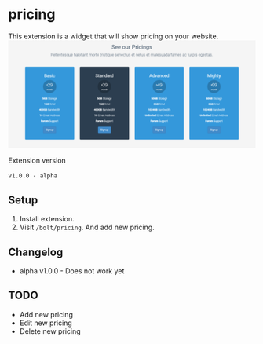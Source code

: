 # pricing
This extension is a widget that will show pricing on your website.
![Bolt screenshot](https://github.com/ricardo-evalue8/pricing/blob/master/assets/screenshot1.png)

Extension version
```
v1.0.0 - alpha
```

## Setup

1. Install extension.
1. Visit `/bolt/pricing`. And add new pricing.


## Changelog

* alpha v1.0.0 - Does not work yet

## TODO
* Add new pricing
* Edit new pricing
* Delete new pricing
